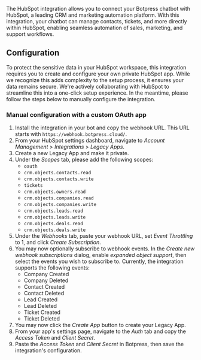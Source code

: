 The HubSpot integration allows you to connect your Botpress chatbot with HubSpot, a leading CRM and marketing automation platform. With this integration, your chatbot can manage contacts, tickets, and more directly within HubSpot, enabling seamless automation of sales, marketing, and support workflows.

## Configuration

To protect the sensitive data in your HubSpot workspace, this integration requires you to create and configure your own private HubSpot app. While we recognize this adds complexity to the setup process, it ensures your data remains secure. We're actively collaborating with HubSpot to streamline this into a one-click setup experience. In the meantime, please follow the steps below to manually configure the integration.

### Manual configuration with a custom OAuth app

1. Install the integration in your bot and copy the webhook URL. This URL starts with `https://webhook.botpress.cloud/`.
2. From your HubSpot settings dashboard, navigate to _Account Management_ &gt; _Integrations_ &gt; _Legacy Apps_.
3. Create a new Legacy App and make it private.
4. Under the _Scopes_ tab, please add the following scopes:
   - `oauth`
   - `crm.objects.contacts.read`
   - `crm.objects.contacts.write`
   - `tickets`
   - `crm.objects.owners.read`
   - `crm.objects.companies.read`
   - `crm.objects.companies.write`
   - `crm.objects.leads.read`
   - `crm.objects.leads.write`
   - `crm.objects.deals.read`
   - `crm.objects.deals.write`
5. Under the _Webhooks_ tab, paste your webhook URL, set _Event Throttling_ to 1, and click _Create Subscription_.
6. You may now optionally subscribe to webhook events. In the _Create new webhook subscriptions_ dialog, enable _expanded object support_, then select the events you wish to subscribe to. Currently, the integration supports the following events:
   - Company Created
   - Company Deleted
   - Contact Created
   - Contact Deleted
   - Lead Created
   - Lead Deleted
   - Ticket Created
   - Ticket Deleted
7. You may now click the _Create App_ button to create your Legacy App.
8. From your app's settings page, navigate to the _Auth_ tab and copy the _Access Token_ and _Client Secret_.
9. Paste the _Access Token_ and _Client Secret_ in Botpress, then save the integration's configuration.
